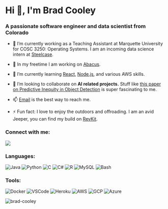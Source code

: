 # Hi 👋, I'm Brad Cooley

### A passionate software engineer and data scientist from Colorado

- 💼 I’m currently working as a Teaching Assistant at Marquette University for COSC 3250: Operating Systems. I am an incoming data science intern at [Steelcase](https://www.steelcase.com/).

- 🔭 In my freetime I am working on [Abacus](https://github.com/acm-mu/abacus).

- 🌱 I’m currently learning [React](https://reactjs.org/), [Node.js](https://nodejs.org/), and various AWS skills.

- 🤝 I’m looking to collaborate on **AI related projects.** Stuff like [this paper on Predictive Inequity in Object Detection](https://arxiv.org/pdf/1902.11097.pdf?fbclid=IwAR0XylkVZ-dRJZ_II6Me5200IWjvFYylQ1zInyZrlpwXFP6Ns7S7JZ7jeOc) is super fascinating to me.

- 📫 [Email](mailto:brad@cooleyweb.org) is the best way to reach me.

- ⚡ Fun fact: I love to enjoy the outdoors and offroading. I am an avid Jeeper, you can find my build on [RevKit](https://revkit.com/randal).

### Connect with me:

<p align="left">
<img src="https://img.shields.io/badge/LinkedIn-0077B5?style=for-the-badge&logo=linkedin&logoColor=white" />
</p>

### Languages:

<p align="left">
	<img src="https://img.shields.io/badge/Java-ED8B00?style=for-the-badge&logo=java&logoColor=white" alt="Java" />
	<img src="https://img.shields.io/badge/Python-3776AB?style=for-the-badge&logo=python&logoColor=white" alt="Python" />
	<img src="https://img.shields.io/badge/C-00599C?style=for-the-badge&logo=c&logoColor=white" alt="C" />
	<img src="https://img.shields.io/badge/C%23-239120?style=for-the-badge&logo=c-sharp&logoColor=white" alt="C#" />
	<img src="https://img.shields.io/badge/R-276DC3?style=for-the-badge&logo=r&logoColor=white" alt="R" />
	<img src="https://img.shields.io/badge/MySQL-00000F?style=for-the-badge&logo=mysql&logoColor=white" alt="MySQL" />
	<img src="https://img.shields.io/badge/Shell_Script-121011?style=for-the-badge&logo=gnu-bash&logoColor=white" alt="Bash" />
</p>

### Tools:

<p align="left">
	<img src="https://img.shields.io/badge/Docker-2CA5E0?style=for-the-badge&logo=docker&logoColor=white" alt="Docker" />
	<img src="https://img.shields.io/badge/Visual_Studio_Code-0078D4?style=for-the-badge&logo=visual%20studio%20code&logoColor=white" alt="VSCode" />
	<img src="https://img.shields.io/badge/Heroku-430098?style=for-the-badge&logo=heroku&logoColor=white" alt="Heroku" />
	<img src="https://img.shields.io/badge/Amazon_AWS-232F3E?style=for-the-badge&logo=amazon-aws&logoColor=white" alt="AWS" />
	<img src="https://img.shields.io/badge/Google_Cloud-4285F4?style=for-the-badge&logo=google-cloud&logoColor=white" alt="GCP" />
	<img src="https://img.shields.io/badge/Microsoft_Azure-0089D6?style=for-the-badge&logo=microsoft-azure&logoColor=white" alt="Azure" />
</p>

<p align="left"> <img src="https://komarev.com/ghpvc/?username=brad-cooley" alt="brad-cooley" /> </p>
